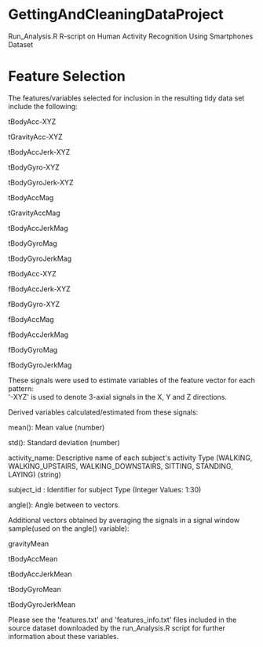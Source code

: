 # GettingAndCleaningDataProject
Run_Analysis.R R-script on Human Activity Recognition Using Smartphones Dataset


# Feature Selection


The features/variables selected for inclusion in the resulting tidy data set include the following:


tBodyAcc-XYZ

tGravityAcc-XYZ

tBodyAccJerk-XYZ

tBodyGyro-XYZ

tBodyGyroJerk-XYZ

tBodyAccMag

tGravityAccMag

tBodyAccJerkMag

tBodyGyroMag

tBodyGyroJerkMag

fBodyAcc-XYZ

fBodyAccJerk-XYZ

fBodyGyro-XYZ

fBodyAccMag

fBodyAccJerkMag

fBodyGyroMag

fBodyGyroJerkMag


These signals were used to estimate variables of the feature vector for each pattern:  
'-XYZ' is used to denote 3-axial signals in the X, Y and Z directions.


Derived variables calculated/estimated from these signals: 

mean(): Mean value (number)

std(): Standard deviation (number)

activity_name: Descriptive name of each subject's activity Type (WALKING, WALKING_UPSTAIRS, WALKING_DOWNSTAIRS, SITTING, STANDING, LAYING) (string)

subject_id : Identifier for subject Type (Integer Values: 1:30)

angle(): Angle between to vectors.


Additional vectors obtained by averaging the signals in a signal window sample(used on the angle() variable):


gravityMean

tBodyAccMean

tBodyAccJerkMean

tBodyGyroMean

tBodyGyroJerkMean


Please see the 'features.txt' and 'features_info.txt' files included in the source dataset downloaded by the run_Analysis.R script for further 
information about these variables.